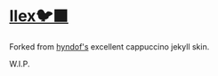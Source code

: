 [Ilex🐦‍⬛](https://ilexcrow.github.io)
================================

Forked from [hyndof's](https://hynduf.github.io) excellent cappuccino jekyll skin.

W.I.P.
